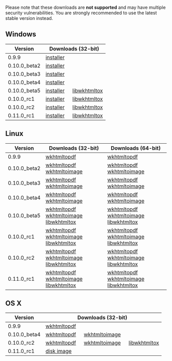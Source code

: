 Please note that these downloads are **not supported** and may have multiple security vulnerabilities. You are strongly recommended to use the latest stable version instead.

## Windows

Version      | Downloads (32-bit)
-------      | ------------------
0.9.9        | [installer](https://downloads.wkhtmltopdf.org/obsolete/windows/wkhtmltopdf-0.9.9-installer.exe)
0.10.0_beta2 | [installer](https://downloads.wkhtmltopdf.org/obsolete/windows/wkhtmltopdf-0.10.0_beta2-installer.exe)
0.10.0_beta3 | [installer](https://downloads.wkhtmltopdf.org/obsolete/windows/wkhtmltox-0.10.0_beta3-installer.exe)
0.10.0_beta4 | [installer](https://downloads.wkhtmltopdf.org/obsolete/windows/wkhtmltox-0.10.0_beta4-installer.exe)
0.10.0_beta5 | [installer](https://downloads.wkhtmltopdf.org/obsolete/windows/wkhtmltox-0.10.0_beta5-installer.exe)   &emsp; [libwkhtmltox](https://downloads.wkhtmltopdf.org/obsolete/windows/libwkhtmltox-0.10.0_beta5_2.zip)
0.10.0_rc1   | [installer](https://downloads.wkhtmltopdf.org/obsolete/windows/wkhtmltox-0.10.0_rc1-installer.exe)     &emsp; [libwkhtmltox](https://downloads.wkhtmltopdf.org/obsolete/windows/libwkhtmltox-0.10.0_rc1.zip)
0.10.0_rc2   | [installer](https://downloads.wkhtmltopdf.org/obsolete/windows/wkhtmltox-0.10.0_rc2-installer.exe)     &emsp; [libwkhtmltox](https://downloads.wkhtmltopdf.org/obsolete/windows/libwkhtmltox-0.10.0_rc2.zip)
0.11.0_rc1   | [installer](https://downloads.wkhtmltopdf.org/obsolete/windows/wkhtmltox-0.11.0_rc1-installer.exe)     &emsp; [libwkhtmltox](https://downloads.wkhtmltopdf.org/obsolete/windows/libwkhtmltox-0.11.0_rc1.zip)

## Linux

Version      | Downloads (32-bit)                                                                                                                                                                                                                                                                                                                                                                                                       | Downloads (64-bit)
-------      | ------------------                                                                                                                                                                                                                                                                                                                                                                                                       | ------------------
0.9.9        | [wkhtmltopdf](https://downloads.wkhtmltopdf.org/obsolete/linux/wkhtmltopdf-0.9.9-static-i386.tar.bz2)                                                                                                                                                                                                                                                                                              | [wkhtmltopdf](https://downloads.wkhtmltopdf.org/obsolete/linux/wkhtmltopdf-0.9.9-static-amd64.tar.bz2)
0.10.0_beta2 | [wkhtmltopdf](https://downloads.wkhtmltopdf.org/obsolete/linux/wkhtmltopdf-0.10.0_beta2-static-i386.tar.bz2)  &emsp; [wkhtmltoimage](https://downloads.wkhtmltopdf.org/obsolete/linux/wkhtmltoimage-0.10.0_beta2-static-i386.tar.bz2)                                                                                                                                        | [wkhtmltopdf](https://downloads.wkhtmltopdf.org/obsolete/linux/wkhtmltopdf-0.10.0_beta2-static-amd64.tar.bz2)  &emsp; [wkhtmltoimage](https://downloads.wkhtmltopdf.org/obsolete/linux/wkhtmltoimage-0.10.0_beta2-static-amd64.tar.bz2)
0.10.0_beta3 | [wkhtmltopdf](https://downloads.wkhtmltopdf.org/obsolete/linux/wkhtmltopdf-0.10.0_beta3-static-i386.tar.bz2)  &emsp; [wkhtmltoimage](https://downloads.wkhtmltopdf.org/obsolete/linux/wkhtmltoimage-0.10.0_beta3-static-i386.tar.bz2)                                                                                                                                        | [wkhtmltopdf](https://downloads.wkhtmltopdf.org/obsolete/linux/wkhtmltopdf-0.10.0_beta3-static-amd64.tar.bz2)  &emsp; [wkhtmltoimage](https://downloads.wkhtmltopdf.org/obsolete/linux/wkhtmltoimage-0.10.0_beta3-static-amd64.tar.bz2)
0.10.0_beta4 | [wkhtmltopdf](https://downloads.wkhtmltopdf.org/obsolete/linux/wkhtmltopdf-0.10.0_beta4-static-i386.tar.bz2)  &emsp; [wkhtmltoimage](https://downloads.wkhtmltopdf.org/obsolete/linux/wkhtmltoimage-0.10.0_beta4-static-i386.tar.bz2)                                                                                                                                        | [wkhtmltopdf](https://downloads.wkhtmltopdf.org/obsolete/linux/wkhtmltopdf-0.10.0_beta4-static-amd64.tar.bz2)  &emsp; [wkhtmltoimage](https://downloads.wkhtmltopdf.org/obsolete/linux/wkhtmltoimage-0.10.0_beta4-static-amd64.tar.bz2)
0.10.0_beta5 | [wkhtmltopdf](https://downloads.wkhtmltopdf.org/obsolete/linux/wkhtmltopdf-0.10.0_beta5-static-i386.tar.lzma) &emsp; [wkhtmltoimage](https://downloads.wkhtmltopdf.org/obsolete/linux/wkhtmltoimage-0.10.0_beta5-static-i386.tar.lzma) &emsp; [libwkhtmltox](https://downloads.wkhtmltopdf.org/obsolete/linux/libwkhtmltox-0.10.0_beta5-i386.tar.lzma) | [wkhtmltopdf](https://downloads.wkhtmltopdf.org/obsolete/linux/wkhtmltopdf-0.10.0_beta5-static-amd64.tar.lzma) &emsp; [wkhtmltoimage](https://downloads.wkhtmltopdf.org/obsolete/linux/wkhtmltoimage-0.10.0_beta5-static-amd64.tar.lzma) &emsp; [libwkhtmltox](https://downloads.wkhtmltopdf.org/obsolete/linux/libwkhtmltox-0.10.0_beta5-amd64.tar.lzma)
0.10.0_rc1   | [wkhtmltopdf](https://downloads.wkhtmltopdf.org/obsolete/linux/wkhtmltopdf-0.10.0_rc1-static-i386.tar.lzma)   &emsp; [wkhtmltoimage](https://downloads.wkhtmltopdf.org/obsolete/linux/wkhtmltoimage-0.10.0_rc1-static-i386.tar.lzma)   &emsp; [libwkhtmltox](https://downloads.wkhtmltopdf.org/obsolete/linux/libwkhtmltox-0.10.0_rc1-i386.tar.lzma)   | [wkhtmltopdf](https://downloads.wkhtmltopdf.org/obsolete/linux/wkhtmltopdf-0.10.0_rc1-static-amd64.tar.lzma)   &emsp; [wkhtmltoimage](https://downloads.wkhtmltopdf.org/obsolete/linux/wkhtmltoimage-0.10.0_rc1-static-amd64.tar.lzma)   &emsp; [libwkhtmltox](https://downloads.wkhtmltopdf.org/obsolete/linux/libwkhtmltox-0.10.0_rc1-amd64.tar.lzma)
0.10.0_rc2   | [wkhtmltopdf](https://downloads.wkhtmltopdf.org/obsolete/linux/wkhtmltopdf-0.10.0_rc2-static-i386.tar.bz2)    &emsp; [wkhtmltoimage](https://downloads.wkhtmltopdf.org/obsolete/linux/wkhtmltoimage-0.10.0_rc2-static-i386.tar.bz2)    &emsp; [libwkhtmltox](https://downloads.wkhtmltopdf.org/obsolete/linux/libwkhtmltox-0.10.0_rc2-i386.tar.bz2)    | [wkhtmltopdf](https://downloads.wkhtmltopdf.org/obsolete/linux/wkhtmltopdf-0.10.0_rc2-static-amd64.tar.bz2)    &emsp; [wkhtmltoimage](https://downloads.wkhtmltopdf.org/obsolete/linux/wkhtmltoimage-0.10.0_rc2-static-amd64.tar.bz2)    &emsp; [libwkhtmltox](https://downloads.wkhtmltopdf.org/obsolete/linux/libwkhtmltox-0.10.0_rc2-amd64.tar.bz2)
0.11.0_rc1   | [wkhtmltopdf](https://downloads.wkhtmltopdf.org/obsolete/linux/wkhtmltopdf-0.11.0_rc1-static-i386.tar.bz2)    &emsp; [wkhtmltoimage](https://downloads.wkhtmltopdf.org/obsolete/linux/wkhtmltoimage-0.11.0_rc1-static-i386.tar.bz2)    &emsp; [libwkhtmltox](https://downloads.wkhtmltopdf.org/obsolete/linux/libwkhtmltox-0.11.0_rc1-i386.tar.bz2)    | [wkhtmltopdf](https://downloads.wkhtmltopdf.org/obsolete/linux/wkhtmltopdf-0.11.0_rc1-static-amd64.tar.bz2)    &emsp; [wkhtmltoimage](https://downloads.wkhtmltopdf.org/obsolete/linux/wkhtmltoimage-0.11.0_rc1-static-amd64.tar.bz2)    &emsp; [libwkhtmltox](https://downloads.wkhtmltopdf.org/obsolete/linux/libwkhtmltox-0.11.0_rc1-amd64.tar.bz2)

## OS X

Version      | Downloads (32-bit)
-------      | ------------------
0.9.9        | [wkhtmltopdf](https://downloads.wkhtmltopdf.org/obsolete/osx/wkhtmltopdf-0.9.9-OS-X.i368)
0.10.0_beta4 | [wkhtmltopdf](https://downloads.wkhtmltopdf.org/obsolete/osx/wkhtmltopdf-0.10.0_beta4_OS-X.i386)        &emsp; [wkhtmltoimage](https://downloads.wkhtmltopdf.org/obsolete/osx/wkhtmltoimage-0.10.0_beta4-OS-X.i386)
0.10.0_rc2   | [wkhtmltopdf](https://downloads.wkhtmltopdf.org/obsolete/osx/wkhtmltopdf-OSX-0.10.0_rc2-static.tar.bz2) &emsp; [wkhtmltoimage](https://downloads.wkhtmltopdf.org/obsolete/osx/wkhtmltoimage-OSX-0.10.0_rc2-static.tar.bz2) &emsp; [libwkhtmltox](https://downloads.wkhtmltopdf.org/obsolete/osx/libwkhtmltox-OSX-0.10.0_rc2.tar.bz2)
0.11.0_rc1   | [disk image](https://downloads.wkhtmltopdf.org/obsolete/osx/wkhtmltopdf.dmg)
